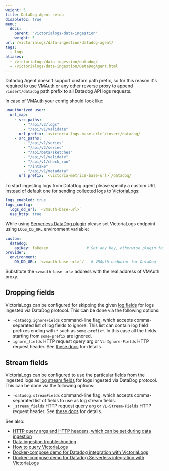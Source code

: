 ```yaml
---
weight: 5
title: DataDog Agent setup
disableToc: true
menu:
  docs:
    parent: "victorialogs-data-ingestion"
    weight: 5
url: /victorialogs/data-ingestion/datadog-agent/
tags:
  - logs
aliases:
  - /victorialogs/data-ingestion/datadog/
  - /victorialogs/data-ingestion/DataDogAgent.html
---
```


Datadog Agent doesn't support custom path prefix, so for this reason it's required to use [VMAuth](https://docs.victoriametrics.com/victoriametrics/vmauth/) or any other
reverse proxy to append `/insert/datadog` path prefix to all Datadog API logs requests.

In case of [VMAuth](https://docs.victoriametrics.com/victoriametrics/vmauth/) your config should look like:

```yaml
unauthorized_user:
  url_map:
    - src_paths:
        - "/api/v2/logs"
        - "/api/v1/validate"
      url_prefix: `<victoria-logs-base-url>`/insert/datadog/
    - src_paths:
        - "/api/v1/series"
        - "/api/v2/series"
        - "/api/beta/sketches"
        - "/api/v1/validate"
        - "/api/v1/check_run"
        - "/intake"
        - "/api/v1/metadata"
      url_prefix: `<victoria-metrics-base-url>`/datadog/
```

To start ingesting logs from DataDog agent please specify a custom URL instead of default one for sending collected logs to [VictoriaLogs](https://docs.victoriametrics.com/victorialogs/):

```yaml
logs_enabled: true
logs_config:
  logs_dd_url: `<vmauth-base-url>`
  use_http: true
```

While using [Serverless DataDog plugin](https://github.com/DataDog/serverless-plugin-datadog) please set VictoriaLogs endpoint using `LOGS_DD_URL` environment variable:

```yaml
custom:
  datadog:
    apiKey: fakekey                 # Set any key, otherwise plugin fails
provider:
  environment:
    DD_DD_URL: `<vmauth-base-url>`/   # VMAuth endpoint for DataDog
```

Substitute the `<vmauth-base-url>` address with the real address of VMAuth proxy.

## Dropping fields

VictoriaLogs can be configured for skipping the given [log fields](https://docs.victoriametrics.com/victorialogs/keyconcepts/#data-model)
for logs ingested via DataDog protocol. This can be done via the following options:

- `-datadog.ignoreFields` command-line flag, which accepts comma-separated list of log fields to ignore.
  This list can contain log field prefixes ending with `*` such as `some-prefix*`. In this case all the fields starting from `some-prefix` are ignored.
- `ignore_fields` HTTP request query arg or `VL-Ignore-Fields` HTTP request header. See [these docs](https://docs.victoriametrics.com/victorialogs/data-ingestion/#http-parameters) for details.

## Stream fields

VictoriaLogs can be configured to use the particular fields from the ingested logs as [log stream fields](https://docs.victoriametrics.com/victorialogs/keyconcepts/#stream-fields)
for logs ingested via DataDog protocol. This can be done via the following options:

- `-datadog.streamFields` command-line flag, which accepts comma-separated list of fields to use as log stream fields.
- `_stream_fields` HTTP request query arg or `VL-Stream-Fields` HTTP request header. See [these docs](https://docs.victoriametrics.com/victorialogs/data-ingestion/#http-parameters) for details.

See also:

- [HTTP query args and HTTP headers, which can be set during data ingestion](https://docs.victoriametrics.com/victorialogs/data-ingestion/#http-parameters)
- [Data ingestion troubleshooting](https://docs.victoriametrics.com/victorialogs/data-ingestion/#troubleshooting)
- [How to query VictoriaLogs](https://docs.victoriametrics.com/victorialogs/querying/)
- [Docker-compose demo for Datadog integration with VictoriaLogs](https://github.com/VictoriaMetrics/VictoriaLogs/tree/master/deployment/docker/victorialogs/datadog-agent)
- [Docker-compose demo for Datadog Serverless integration with VictoriaLogs](https://github.com/VictoriaMetrics/VictoriaLogs/tree/master/deployment/docker/victorialogs/datadog-serverless)
